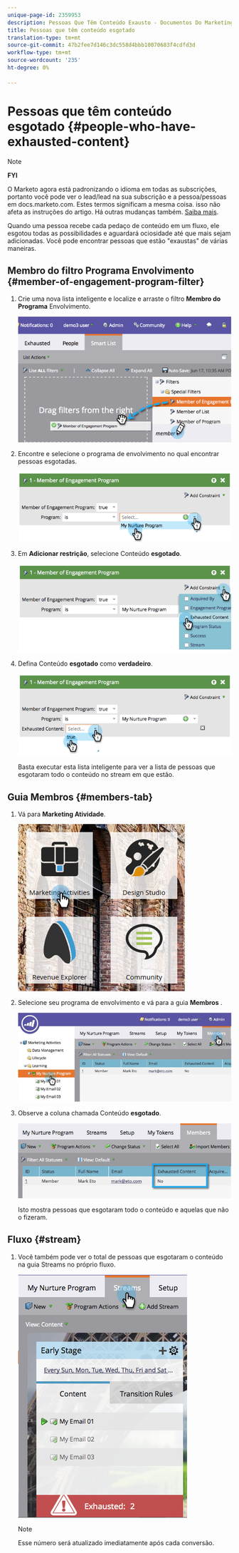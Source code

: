 ```yaml
---
unique-page-id: 2359953
description: Pessoas Que Têm Conteúdo Exausto - Documentos Do Marketing - Documentação Do Produto
title: Pessoas que têm conteúdo esgotado
translation-type: tm+mt
source-git-commit: 47b2fee7d146c3dc558d4bbb10070683f4cdfd3d
workflow-type: tm+mt
source-wordcount: '235'
ht-degree: 0%

---
```



# Pessoas que têm conteúdo esgotado {#people-who-have-exhausted-content}

>[!NOTE]
>
>**FYI**
>
>O Marketo agora está padronizando o idioma em todas as subscrições, portanto você pode ver o lead/lead na sua subscrição e a pessoa/pessoas em docs.marketo.com. Estes termos significam a mesma coisa. isso não afeta as instruções do artigo. Há outras mudanças também. [Saiba mais](http://docs.marketo.com/display/DOCS/Updates+to+Marketo+Terminology).

Quando uma pessoa recebe cada pedaço de conteúdo em um fluxo, ele esgotou todas as possibilidades e aguardará ociosidade até que mais sejam adicionadas. Você pode encontrar pessoas que estão &quot;exaustas&quot; de várias maneiras.

## Membro do filtro Programa Envolvimento {#member-of-engagement-program-filter}

1. Crie uma nova lista inteligente e localize e arraste o filtro **Membro do Programa** Envolvimento.

   ![](assets/image2014-9-15-18-20-0.png)

1. Encontre e selecione o programa de envolvimento no qual encontrar pessoas esgotadas.

   ![](assets/image2014-9-15-18-3a20-3a11.png)

1. Em **Adicionar restrição**, selecione Conteúdo **esgotado**.

   ![](assets/image2014-9-15-18-3a20-3a17.png)

1. Defina Conteúdo **esgotado** como **verdadeiro**.

   ![](assets/image2014-9-15-18-3a20-3a21.png)

   Basta executar esta lista inteligente para ver a lista de pessoas que esgotaram todo o conteúdo no stream em que estão.

## Guia Membros {#members-tab}

1. Vá para **Marketing Atividade**.

   ![](assets/ma.png)

1. Selecione seu programa de envolvimento e vá para a guia **Membros** .

   ![](assets/memberstab.jpg)

1. Observe a coluna chamada Conteúdo **esgotado**.

   ![](assets/image2014-9-15-18-3a21-3a7.png)

   Isto mostra pessoas que esgotaram todo o conteúdo e aquelas que não o fizeram.

## Fluxo {#stream}

1. Você também pode ver o total de pessoas que esgotaram o conteúdo na guia Streams no próprio fluxo.

   ![](assets/image2014-9-15-18-3a21-3a38.png)

   >[!NOTE]
   >
   >Esse número será atualizado imediatamente após cada conversão.

